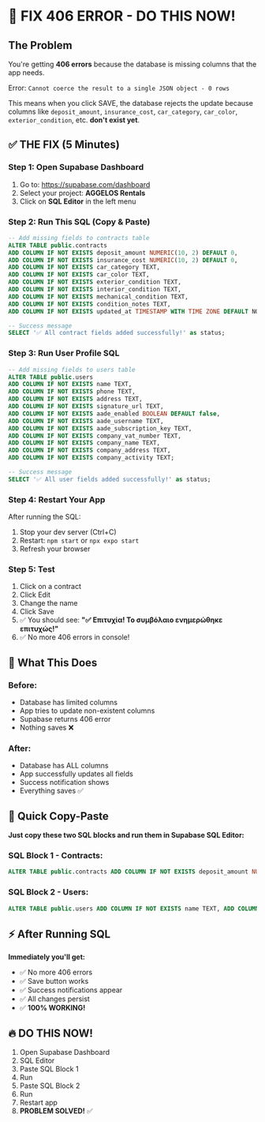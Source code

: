 # 🚨 FIX 406 ERROR - DO THIS NOW!

## The Problem

You're getting **406 errors** because the database is missing columns that the app needs.

Error: `Cannot coerce the result to a single JSON object - 0 rows`

This means when you click SAVE, the database rejects the update because columns like `deposit_amount`, `insurance_cost`, `car_category`, `car_color`, `exterior_condition`, etc. **don't exist yet**.

## ✅ THE FIX (5 Minutes)

### **Step 1: Open Supabase Dashboard**
1. Go to: https://supabase.com/dashboard
2. Select your project: **AGGELOS Rentals**
3. Click on **SQL Editor** in the left menu

### **Step 2: Run This SQL (Copy & Paste)**

```sql
-- Add missing fields to contracts table
ALTER TABLE public.contracts 
ADD COLUMN IF NOT EXISTS deposit_amount NUMERIC(10, 2) DEFAULT 0,
ADD COLUMN IF NOT EXISTS insurance_cost NUMERIC(10, 2) DEFAULT 0,
ADD COLUMN IF NOT EXISTS car_category TEXT,
ADD COLUMN IF NOT EXISTS car_color TEXT,
ADD COLUMN IF NOT EXISTS exterior_condition TEXT,
ADD COLUMN IF NOT EXISTS interior_condition TEXT,
ADD COLUMN IF NOT EXISTS mechanical_condition TEXT,
ADD COLUMN IF NOT EXISTS condition_notes TEXT,
ADD COLUMN IF NOT EXISTS updated_at TIMESTAMP WITH TIME ZONE DEFAULT NOW();

-- Success message
SELECT '✅ All contract fields added successfully!' as status;
```

### **Step 3: Run User Profile SQL**

```sql
-- Add missing fields to users table
ALTER TABLE public.users 
ADD COLUMN IF NOT EXISTS name TEXT,
ADD COLUMN IF NOT EXISTS phone TEXT,
ADD COLUMN IF NOT EXISTS address TEXT,
ADD COLUMN IF NOT EXISTS signature_url TEXT,
ADD COLUMN IF NOT EXISTS aade_enabled BOOLEAN DEFAULT false,
ADD COLUMN IF NOT EXISTS aade_username TEXT,
ADD COLUMN IF NOT EXISTS aade_subscription_key TEXT,
ADD COLUMN IF NOT EXISTS company_vat_number TEXT,
ADD COLUMN IF NOT EXISTS company_name TEXT,
ADD COLUMN IF NOT EXISTS company_address TEXT,
ADD COLUMN IF NOT EXISTS company_activity TEXT;

-- Success message
SELECT '✅ All user fields added successfully!' as status;
```

### **Step 4: Restart Your App**

After running the SQL:
1. Stop your dev server (Ctrl+C)
2. Restart: `npm start` or `npx expo start`
3. Refresh your browser

### **Step 5: Test**

1. Click on a contract
2. Click Edit
3. Change the name
4. Click Save
5. ✅ You should see: **"✅ Επιτυχία! Το συμβόλαιο ενημερώθηκε επιτυχώς!"**
6. ✅ No more 406 errors in console!

## 🎯 What This Does

### **Before:**
- Database has limited columns
- App tries to update non-existent columns
- Supabase returns 406 error
- Nothing saves ❌

### **After:**
- Database has ALL columns
- App successfully updates all fields
- Success notification shows
- Everything saves ✅

## 📝 Quick Copy-Paste

**Just copy these two SQL blocks and run them in Supabase SQL Editor:**

### SQL Block 1 - Contracts:
```sql
ALTER TABLE public.contracts ADD COLUMN IF NOT EXISTS deposit_amount NUMERIC(10, 2) DEFAULT 0, ADD COLUMN IF NOT EXISTS insurance_cost NUMERIC(10, 2) DEFAULT 0, ADD COLUMN IF NOT EXISTS car_category TEXT, ADD COLUMN IF NOT EXISTS car_color TEXT, ADD COLUMN IF NOT EXISTS exterior_condition TEXT, ADD COLUMN IF NOT EXISTS interior_condition TEXT, ADD COLUMN IF NOT EXISTS mechanical_condition TEXT, ADD COLUMN IF NOT EXISTS condition_notes TEXT, ADD COLUMN IF NOT EXISTS updated_at TIMESTAMP WITH TIME ZONE DEFAULT NOW();
```

### SQL Block 2 - Users:
```sql
ALTER TABLE public.users ADD COLUMN IF NOT EXISTS name TEXT, ADD COLUMN IF NOT EXISTS phone TEXT, ADD COLUMN IF NOT EXISTS address TEXT, ADD COLUMN IF NOT EXISTS signature_url TEXT, ADD COLUMN IF NOT EXISTS aade_enabled BOOLEAN DEFAULT false, ADD COLUMN IF NOT EXISTS aade_username TEXT, ADD COLUMN IF NOT EXISTS aade_subscription_key TEXT, ADD COLUMN IF NOT EXISTS company_vat_number TEXT, ADD COLUMN IF NOT EXISTS company_name TEXT, ADD COLUMN IF NOT EXISTS company_address TEXT, ADD COLUMN IF NOT EXISTS company_activity TEXT;
```

## ⚡ After Running SQL

**Immediately you'll get:**
- ✅ No more 406 errors
- ✅ Save button works
- ✅ Success notifications appear
- ✅ All changes persist
- ✅ **100% WORKING!**

## 🔥 DO THIS NOW!

1. Open Supabase Dashboard
2. SQL Editor
3. Paste SQL Block 1
4. Run
5. Paste SQL Block 2
6. Run
7. Restart app
8. **PROBLEM SOLVED!** ✅


